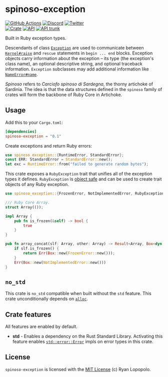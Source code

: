 # spinoso-exception

[![GitHub Actions](https://github.com/artichoke/artichoke/workflows/CI/badge.svg)](https://github.com/artichoke/artichoke/actions)
[![Discord](https://img.shields.io/discord/607683947496734760)](https://discord.gg/QCe2tp2)
[![Twitter](https://img.shields.io/twitter/follow/artichokeruby?label=Follow&style=social)](https://twitter.com/artichokeruby)
<br>
[![Crate](https://img.shields.io/crates/v/spinoso-exception.svg)](https://crates.io/crates/spinoso-exception)
[![API](https://docs.rs/spinoso-exception/badge.svg)](https://docs.rs/spinoso-exception)
[![API trunk](https://img.shields.io/badge/docs-trunk-blue.svg)](https://artichoke.github.io/artichoke/spinoso_exception/)

Built in Ruby exception types.

Descendants of class [`Exception`] are used to communicate between
[`Kernel#raise`] and `rescue` statements in `begin ... end` blocks. Exception
objects carry information about the exception – its type (the exception's class
name), an optional descriptive string, and optional traceback information.
`Exception` subclasses may add additional information like [`NameError#name`].

_Spinoso_ refers to _Carciofo spinoso di Sardegna_, the thorny artichoke of
Sardinia. The idea is that the data structures defined in the `spinoso` family
of crates will form the backbone of Ruby Core in Artichoke.

## Usage

Add this to your `Cargo.toml`:

```toml
[dependencies]
spinoso-exception = "0.1"
```

Create exceptions and return Ruby errors:

```rust
use spinoso_exception::{RuntimeError, StandardError};
const ERR: StandardError = StandardError::new();
let exc = RuntimeError::from("failed to generate random bytes");
```

This crate exposes a `RubyException` trait that unifies all of the exception
types it defines. `RubyException` is [object safe] and can be used to create
trait objects of any Ruby exception.

```rust
use spinoso_exception::{FrozenError, NotImplementedError, RubyException};

/// Ruby Core Array.
struct Array(());

impl Array {
    pub fn is_frozen(&self) -> bool {
        true
    }
}

pub fn array_concat(slf: Array, other: Array) -> Result<Array, Box<dyn RubyException>> {
    if slf.is_frozen() {
        return Err(Box::new(FrozenError::new()));
    }
    Err(Box::new(NotImplementedError::new()))
}
```

## `no_std`

This crate is `no_std` compatible when built without the `std` feature. This
crate unconditionally depends on [`alloc`].

## Crate features

All features are enabled by default.

- **std** - Enables a dependency on the Rust Standard Library. Activating this
  feature enables [`std::error::Error`] impls on error types in this crate.

## License

`spinoso-exception` is licensed with the [MIT License](../LICENSE) (c) Ryan
Lopopolo.

[`exception`]: https://ruby-doc.org/core-2.6.3/Exception.html
[`kernel#raise`]: https://ruby-doc.org/core-2.6.3/Kernel.html#method-i-raise
[`nameerror#name`]: https://ruby-doc.org/core-2.6.3/NameError.html#method-i-name
[object safe]:
  https://doc.rust-lang.org/book/ch17-02-trait-objects.html#object-safety-is-required-for-trait-objects
[`alloc`]: https://doc.rust-lang.org/alloc/
[`std::error::error`]: https://doc.rust-lang.org/std/error/trait.Error.html
